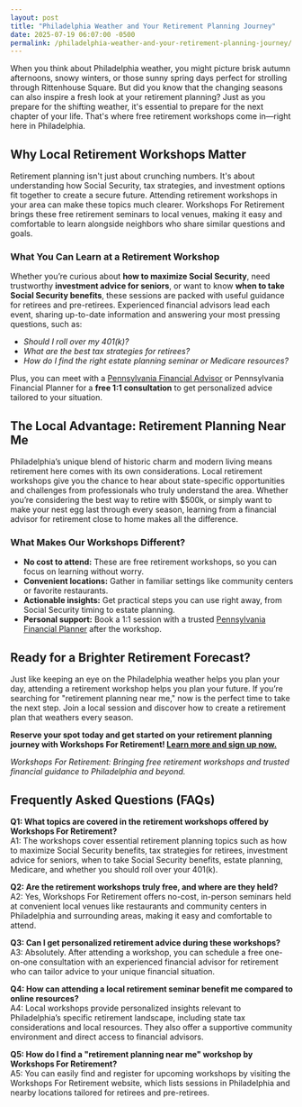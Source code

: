 ```yaml
---
layout: post
title: "Philadelphia Weather and Your Retirement Planning Journey"
date: 2025-07-19 06:07:00 -0500
permalink: /philadelphia-weather-and-your-retirement-planning-journey/
---
```

When you think about Philadelphia weather, you might picture brisk autumn afternoons, snowy winters, or those sunny spring days perfect for strolling through Rittenhouse Square. But did you know that the changing seasons can also inspire a fresh look at your retirement planning? Just as you prepare for the shifting weather, it's essential to prepare for the next chapter of your life. That's where free retirement workshops come in—right here in Philadelphia.

## Why Local Retirement Workshops Matter

Retirement planning isn't just about crunching numbers. It's about understanding how Social Security, tax strategies, and investment options fit together to create a secure future. Attending retirement workshops in your area can make these topics much clearer. Workshops For Retirement brings these free retirement seminars to local venues, making it easy and comfortable to learn alongside neighbors who share similar questions and goals.

### What You Can Learn at a Retirement Workshop

Whether you’re curious about **how to maximize Social Security**, need trustworthy **investment advice for seniors**, or want to know **when to take Social Security benefits**, these sessions are packed with useful guidance for retirees and pre-retirees. Experienced financial advisors lead each event, sharing up-to-date information and answering your most pressing questions, such as:

- *Should I roll over my 401(k)?*
- *What are the best tax strategies for retirees?*
- *How do I find the right estate planning seminar or Medicare resources?*

Plus, you can meet with a [Pennsylvania Financial Advisor](https://workshopsforretirement.com/) or Pennsylvania Financial Planner for a **free 1:1 consultation** to get personalized advice tailored to your situation.

## The Local Advantage: Retirement Planning Near Me

Philadelphia’s unique blend of historic charm and modern living means retirement here comes with its own considerations. Local retirement workshops give you the chance to hear about state-specific opportunities and challenges from professionals who truly understand the area. Whether you’re considering the best way to retire with $500k, or simply want to make your nest egg last through every season, learning from a financial advisor for retirement close to home makes all the difference.

### What Makes Our Workshops Different?

- **No cost to attend:** These are free retirement workshops, so you can focus on learning without worry.
- **Convenient locations:** Gather in familiar settings like community centers or favorite restaurants.
- **Actionable insights:** Get practical steps you can use right away, from Social Security timing to estate planning.
- **Personal support:** Book a 1:1 session with a trusted [Pennsylvania Financial Planner](https://workshopsforretirement.com/) after the workshop.

## Ready for a Brighter Retirement Forecast?

Just like keeping an eye on the Philadelphia weather helps you plan your day, attending a retirement workshop helps you plan your future. If you’re searching for "retirement planning near me," now is the perfect time to take the next step. Join a local session and discover how to create a retirement plan that weathers every season.

**Reserve your spot today and get started on your retirement planning journey with Workshops For Retirement! [Learn more and sign up now.](https://workshopsforretirement.com/)**

*Workshops For Retirement: Bringing free retirement workshops and trusted financial guidance to Philadelphia and beyond.*

## Frequently Asked Questions (FAQs)

**Q1: What topics are covered in the retirement workshops offered by Workshops For Retirement?**  
A1: The workshops cover essential retirement planning topics such as how to maximize Social Security benefits, tax strategies for retirees, investment advice for seniors, when to take Social Security benefits, estate planning, Medicare, and whether you should roll over your 401(k).  

**Q2: Are the retirement workshops truly free, and where are they held?**  
A2: Yes, Workshops For Retirement offers no-cost, in-person seminars held at convenient local venues like restaurants and community centers in Philadelphia and surrounding areas, making it easy and comfortable to attend.  

**Q3: Can I get personalized retirement advice during these workshops?**  
A3: Absolutely. After attending a workshop, you can schedule a free one-on-one consultation with an experienced financial advisor for retirement who can tailor advice to your unique financial situation.  

**Q4: How can attending a local retirement seminar benefit me compared to online resources?**  
A4: Local workshops provide personalized insights relevant to Philadelphia’s specific retirement landscape, including state tax considerations and local resources. They also offer a supportive community environment and direct access to financial advisors.  

**Q5: How do I find a "retirement planning near me" workshop by Workshops For Retirement?**  
A5: You can easily find and register for upcoming workshops by visiting the Workshops For Retirement website, which lists sessions in Philadelphia and nearby locations tailored for retirees and pre-retirees.  

<script type="application/ld+json">
{
  "@context": "https://schema.org",
  "@type": "BlogPosting",
  "headline": "Philadelphia Weather and Your Retirement Planning Journey",
  "description": "Explore how Philadelphia weather can inspire your retirement planning with free, local retirement workshops covering Social Security, tax strategies, and investment advice.",
  "author": {
    "@type": "Person",
    "name": "Workshops For Retirement"
  },
  "publisher": {
    "@type": "Person",
    "name": "Workshops For Retirement"
  },
  "datePublished": "2024-06-01",
  "mainEntityOfPage": {
    "@type": "WebPage",
    "@id": "https://workshopsforretirement.com/blog/philadelphia-weather-retirement-planning"
  },
  "url": "https://workshopsforretirement.com/blog/philadelphia-weather-retirement-planning",
  "keywords": "Retirement planning, Retirement seminars, Retirement Workshops, Retirement planning near me, Free retirement workshop, How to maximize Social Security, Tax strategies for retirees, Financial advisor for retirement, Investment advice for seniors, Should I roll over my 401(k)?, Best way to retire with $500k, When to take Social Security benefits, Estate planning seminar, Medicare, Social Security, Estate Planning",
  "image": "https://workshopsforretirement.com/images/philadelphia-retirement-workshop.jpg"
}
</script>

<script type="application/ld+json">
{
  "@context": "https://schema.org",
  "@type": "FAQPage",
  "mainEntity": [
    {
      "@type": "Question",
      "name": "What topics are covered in the retirement workshops offered by Workshops For Retirement?",
      "acceptedAnswer": {
        "@type": "Answer",
        "text": "The workshops cover essential retirement planning topics such as how to maximize Social Security benefits, tax strategies for retirees, investment advice for seniors, when to take Social Security benefits, estate planning, Medicare, and whether you should roll over your 401(k)."
      }
    },
    {
      "@type": "Question",
      "name": "Are the retirement workshops truly free, and where are they held?",
      "acceptedAnswer": {
        "@type": "Answer",
        "text": "Yes, Workshops For Retirement offers no-cost, in-person seminars held at convenient local venues like restaurants and community centers in Philadelphia and surrounding areas, making it easy and comfortable to attend."
      }
    },
    {
      "@type": "Question",
      "name": "Can I get personalized retirement advice during these workshops?",
      "acceptedAnswer": {
        "@type": "Answer",
        "text": "After attending a workshop, you can schedule a free one-on-one consultation with an experienced financial advisor for retirement who can tailor advice to your unique financial situation."
      }
    },
    {
      "@type": "Question",
      "name": "How can attending a local retirement seminar benefit me compared to online resources?",
      "acceptedAnswer": {
        "@type": "Answer",
        "text": "Local workshops provide personalized insights relevant to Philadelphia’s specific retirement landscape, including state tax considerations and local resources. They also offer a supportive community environment and direct access to financial advisors."
      }
    },
    {
      "@type": "Question",
      "name": "How do I find a \"retirement planning near me\" workshop by Workshops For Retirement?",
      "acceptedAnswer": {
        "@type": "Answer",
        "text": "You can easily find and register for upcoming workshops by visiting the Workshops For Retirement website, which lists sessions in Philadelphia and nearby locations tailored for retirees and pre-retirees."
      }
    }
  ]
}
</script>